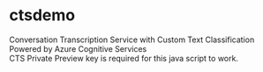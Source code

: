 # ctsdemo
Conversation Transcription Service with Custom Text Classification Powered by Azure Cognitive Services
<br>CTS Private Preview key is required for this java script to work.
